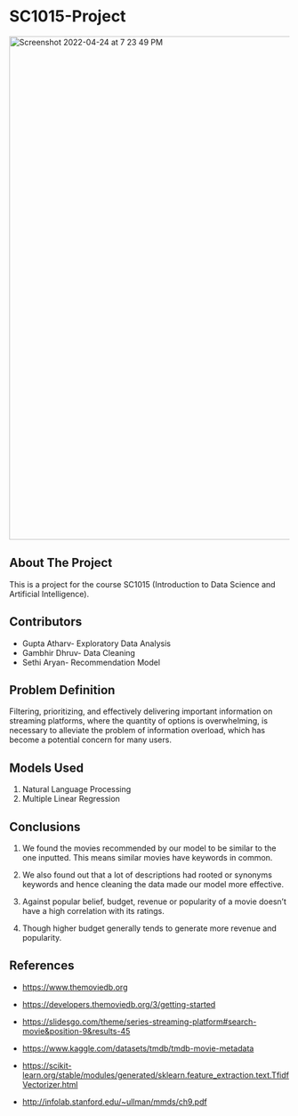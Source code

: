 # SC1015-Project
<img width="905" alt="Screenshot 2022-04-24 at 7 23 49 PM" src="https://user-images.githubusercontent.com/75164918/164974072-1e4f5202-0d60-4f87-98f2-97b924b52cfe.png">

## About The Project <br>
This is a project for the course SC1015 (Introduction to Data Science and Artificial Intelligence).

## Contributors <br>
- Gupta Atharv- Exploratory Data Analysis 
- Gambhir Dhruv- Data Cleaning 
- Sethi Aryan- Recommendation Model 

## Problem Definition <br>
Filtering, prioritizing, and effectively delivering important information on streaming platforms, where the quantity of options is overwhelming, is necessary to alleviate the problem of information overload, which has become a potential concern for many users.

## Models Used
1. Natural Language Processing
2. Multiple Linear Regression

## Conclusions

1. We found the movies recommended by our model to be similar to the one inputted. This means similar movies have keywords in common. 

2. We also found out that a lot of descriptions had rooted or synonyms keywords and hence cleaning the data made our model more effective.

3. Against popular belief, budget, revenue or popularity of a movie doesn’t have a high correlation with its ratings.

4. Though higher budget generally tends to generate more revenue and popularity.

## References 
* https://www.themoviedb.org

* https://developers.themoviedb.org/3/getting-started

* https://slidesgo.com/theme/series-streaming-platform#search-movie&position-9&results-45

* https://www.kaggle.com/datasets/tmdb/tmdb-movie-metadata

* https://scikit-learn.org/stable/modules/generated/sklearn.feature_extraction.text.TfidfVectorizer.html

* http://infolab.stanford.edu/~ullman/mmds/ch9.pdf
